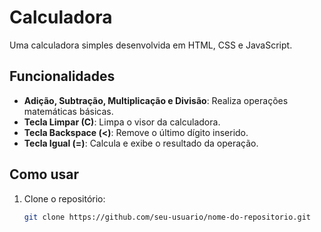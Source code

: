 # Calculadora

Uma calculadora simples desenvolvida em HTML, CSS e JavaScript.

## Funcionalidades

- **Adição, Subtração, Multiplicação e Divisão**: Realiza operações matemáticas básicas.
- **Tecla Limpar (C)**: Limpa o visor da calculadora.
- **Tecla Backspace (<)**: Remove o último dígito inserido.
- **Tecla Igual (=)**: Calcula e exibe o resultado da operação.

## Como usar

1. Clone o repositório:
   ```bash
   git clone https://github.com/seu-usuario/nome-do-repositorio.git
